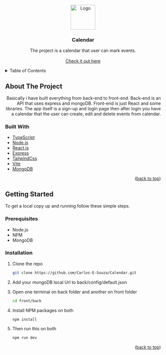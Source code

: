 <div id="top"></div>

<!-- PROJECT LOGO -->
<br />
<div align="center">
<img src="https://i.postimg.cc/sx6jXM2d/logo.png" alt="Logo" width="80" height="80">

<h3 align="center">Calendar</h3>

  <p align="center">
    The project is a calendar that user can mark events.
    <br />
    <br />
    <a href="#">Check it out here</a>
</div>

<!-- TABLE OF CONTENTS -->
<details>
  <summary>Table of Contents</summary>
  <ol>
    <li>
      <a href="#about-the-project">About The Project</a>
      <ul>
        <li><a href="#built-with">Built With</a></li>
      </ul>
    </li>
    <li>
      <a href="#getting-started">Getting Started</a>
      <ul>
        <li><a href="#prerequisites">Prerequisites</a></li>
        <li><a href="#installation">Installation</a></li>
      </ul>
    </li>
    <li><a href="#contact">Contact</a></li>
  </ol>
</details>

<!-- ABOUT THE PROJECT -->

## About The Project

<p align="right">Basically i have built everything from back-end to front-end. Back-end is an API that uses express and mongoDB. Front-end is just React and some libraries. The app itself is a sign-up and login page then after login you have a calendar that the user can create, edit and delete events from calendar.</p>

### Built With

-   [TypeScript](https://typescriptlang.org/)
-   [Node.js](https://nodejs.org/en/)
-   [React.js](https://reactjs.org/)
-   [Express](https://expressjs.com/pt-br/)
-   [TailwindCss](https://tailwindcss.com/)
-   [Vite](https://vitejs.dev/)
-   [MongoDB](https://mongodb.com)

<p align="right">(<a href="#top">back to top</a>)</p>

<!-- GETTING STARTED -->

## Getting Started

To get a local copy up and running follow these simple steps.

### Prerequisites

-  Node.js
-  NPM
-  MongoDB

### Installation

1. Clone the repo
    ```sh
    git clone https://github.com/Carlos-E-Souza/Calendar.git
    ```
2. Add your mongoDB local Url to back/config/default.json
   
3. Open one terminal on back folder and another on front folder
    ```sh
    cd front/back
    ```
4. Install NPM packages on both
    ```sh
    npm install
    ```
5. Then run this on both
    ```sh
    npm run dev
    ```
    <p align="right">(<a href="#top">back to top</a>)</p>